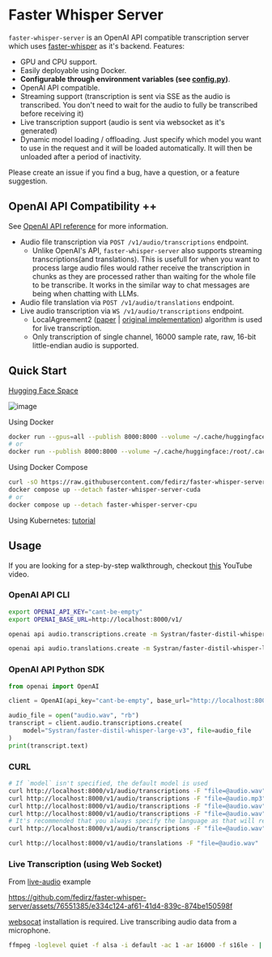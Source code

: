 # Faster Whisper Server
`faster-whisper-server` is an OpenAI API compatible transcription server which uses [faster-whisper](https://github.com/SYSTRAN/faster-whisper) as it's backend.
Features:
- GPU and CPU support.
- Easily deployable using Docker.
- **Configurable through environment variables (see [config.py](./src/faster_whisper_server/config.py))**.
- OpenAI API compatible.
- Streaming support (transcription is sent via SSE as the audio is transcribed. You don't need to wait for the audio to fully be transcribed before receiving it)
- Live transcription support (audio is sent via websocket as it's generated)
- Dynamic model loading / offloading. Just specify which model you want to use in the request and it will be loaded automatically. It will then be unloaded after a period of inactivity.

Please create an issue if you find a bug, have a question, or a feature suggestion.

## OpenAI API Compatibility ++
See [OpenAI API reference](https://platform.openai.com/docs/api-reference/audio) for more information.
- Audio file transcription via `POST /v1/audio/transcriptions` endpoint.
    - Unlike OpenAI's API, `faster-whisper-server` also supports streaming transcriptions(and translations). This is usefull for when you want to process large audio files would rather receive the transcription in chunks as they are processed rather than waiting for the whole file to be transcribe. It works in the similar way to chat messages are being when chatting with LLMs.
- Audio file translation via `POST /v1/audio/translations` endpoint.
-  Live audio transcription via `WS /v1/audio/transcriptions` endpoint.
    - LocalAgreement2 ([paper](https://aclanthology.org/2023.ijcnlp-demo.3.pdf) | [original implementation](https://github.com/ufal/whisper_streaming)) algorithm is used for live transcription.
    - Only transcription of single channel, 16000 sample rate, raw, 16-bit little-endian audio is supported.

## Quick Start
[Hugging Face Space](https://huggingface.co/spaces/Iatalking/fast-whisper-server)

![image](https://github.com/fedirz/faster-whisper-server/assets/76551385/6d215c52-ded5-41d2-89a5-03a6fd113aa0)

Using Docker
```bash
docker run --gpus=all --publish 8000:8000 --volume ~/.cache/huggingface:/root/.cache/huggingface fedirz/faster-whisper-server:latest-cuda
# or
docker run --publish 8000:8000 --volume ~/.cache/huggingface:/root/.cache/huggingface fedirz/faster-whisper-server:latest-cpu
```
Using Docker Compose
```bash
curl -sO https://raw.githubusercontent.com/fedirz/faster-whisper-server/master/compose.yaml
docker compose up --detach faster-whisper-server-cuda
# or
docker compose up --detach faster-whisper-server-cpu
```

Using Kubernetes: [tutorial](https://substratus.ai/blog/deploying-faster-whisper-on-k8s)

## Usage
If you are looking for a step-by-step walkthrough, checkout [this](https://www.youtube.com/watch?app=desktop&v=vSN-oAl6LVs) YouTube video.

### OpenAI API CLI
```bash
export OPENAI_API_KEY="cant-be-empty"
export OPENAI_BASE_URL=http://localhost:8000/v1/
```
```bash
openai api audio.transcriptions.create -m Systran/faster-distil-whisper-large-v3 -f audio.wav --response-format text

openai api audio.translations.create -m Systran/faster-distil-whisper-large-v3 -f audio.wav --response-format verbose_json
```
### OpenAI API Python SDK
```python
from openai import OpenAI

client = OpenAI(api_key="cant-be-empty", base_url="http://localhost:8000/v1/")

audio_file = open("audio.wav", "rb")
transcript = client.audio.transcriptions.create(
    model="Systran/faster-distil-whisper-large-v3", file=audio_file
)
print(transcript.text)
```

### CURL
```bash
# If `model` isn't specified, the default model is used
curl http://localhost:8000/v1/audio/transcriptions -F "file=@audio.wav"
curl http://localhost:8000/v1/audio/transcriptions -F "file=@audio.mp3"
curl http://localhost:8000/v1/audio/transcriptions -F "file=@audio.wav" -F "stream=true"
curl http://localhost:8000/v1/audio/transcriptions -F "file=@audio.wav" -F "model=Systran/faster-distil-whisper-large-v3"
# It's recommended that you always specify the language as that will reduce the transcription time
curl http://localhost:8000/v1/audio/transcriptions -F "file=@audio.wav" -F "language=en"

curl http://localhost:8000/v1/audio/translations -F "file=@audio.wav"
```

### Live Transcription (using Web Socket)
From [live-audio](./examples/live-audio) example

https://github.com/fedirz/faster-whisper-server/assets/76551385/e334c124-af61-41d4-839c-874be150598f

[websocat](https://github.com/vi/websocat?tab=readme-ov-file#installation) installation is required.
Live transcribing audio data from a microphone.
```bash
ffmpeg -loglevel quiet -f alsa -i default -ac 1 -ar 16000 -f s16le - | websocat --binary ws://localhost:8000/v1/audio/transcriptions
```
